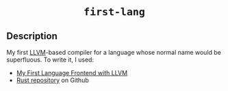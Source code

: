 <div align="center">
    <h1><code>first-lang</code></h1>
</div>

<h2>Description</h2>

My first [LLVM](https://llvm.org/)-based compiler for a language whose normal name would be superfluous. To write it, I used:

- [My First Language Frontend with LLVM](https://llvm.org/docs/tutorial/MyFirstLanguageFrontend/index.html)
- [Rust repository](https://github.com/rust-lang/rust/) on Github